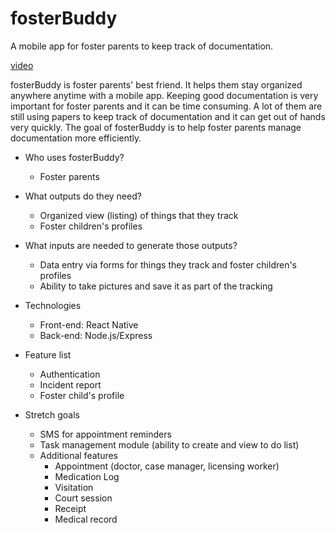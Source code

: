 # fosterBuddy
A mobile app for foster parents to keep track of documentation.

[video](https://www.youtube.com/watch?v=AnneBSXX4hc)

fosterBuddy is foster parents' best friend. It helps them stay organized anywhere anytime with a mobile app. Keeping good documentation is very important for foster parents and it can be time consuming. A lot of them are still using papers to keep track of documentation and it can get out of hands very quickly. The goal of fosterBuddy is to help foster parents manage documentation more efficiently.

* Who uses fosterBuddy?
    * Foster parents

* What outputs do they need?
    * Organized view (listing) of things that they track
    * Foster children's profiles

* What inputs are needed to generate those outputs?
    * Data entry via forms for things they track and foster children's profiles
    * Ability to take pictures and save it as part of the tracking

* Technologies
    * Front-end: React Native
    * Back-end: Node.js/Express

* Feature list
    * Authentication
    * Incident report
    * Foster child's profile

* Stretch goals
    * SMS for appointment reminders
    * Task management module (ability to create and view to do list)
    * Additional features
        * Appointment (doctor, case manager, licensing worker)
        * Medication Log
        * Visitation
        * Court session
        * Receipt
        * Medical record

